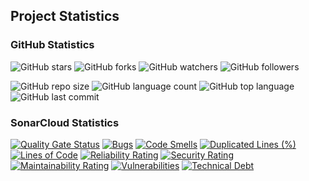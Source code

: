 ## Project Statistics

### GitHub Statistics
![GitHub stars](https://img.shields.io/github/stars/Old-Butt-Gold/Algorithms-and-Data-Structures?logo=github&style=for-the-badge&color=0891b2&labelColor=1c1917 "Stars")
![GitHub forks](https://img.shields.io/github/forks/Old-Butt-Gold/Algorithms-and-Data-Structures?logo=github&style=for-the-badge&color=0891b2&labelColor=1c1917 "Forks")
![GitHub watchers](https://img.shields.io/github/watchers/Old-Butt-Gold/Algorithms-and-Data-Structures?logo=github&style=for-the-badge&color=0891b2&labelColor=1c1917 "Watchers")
![GitHub followers](https://img.shields.io/github/followers/Old-Butt-Gold?logo=github&style=for-the-badge&color=0891b2&labelColor=1c1917 "Followers")

![GitHub repo size](https://img.shields.io/github/repo-size/Old-Butt-Gold/Algorithms-and-Data-Structures?style=plastic)
![GitHub language count](https://img.shields.io/github/languages/count/Old-Butt-Gold/Algorithms-and-Data-Structures?style=plastic)
![GitHub top language](https://img.shields.io/github/languages/top/Old-Butt-Gold/Algorithms-and-Data-Structures?style=plastic)
![GitHub last commit](https://img.shields.io/github/last-commit/Old-Butt-Gold/Algorithms-and-Data-Structures?color=red&style=plastic)

### SonarCloud Statistics
[![Quality Gate Status](https://sonarcloud.io/api/project_badges/measure?project=Old-Butt-Gold_Algorithms-and-Data-Structures&metric=alert_status)](https://sonarcloud.io/summary/new_code?id=Old-Butt-Gold_Algorithms-and-Data-Structures)
[![Bugs](https://sonarcloud.io/api/project_badges/measure?project=Old-Butt-Gold_Algorithms-and-Data-Structures&metric=bugs)](https://sonarcloud.io/summary/new_code?id=Old-Butt-Gold_Algorithms-and-Data-Structures)
[![Code Smells](https://sonarcloud.io/api/project_badges/measure?project=Old-Butt-Gold_Algorithms-and-Data-Structures&metric=code_smells)](https://sonarcloud.io/summary/new_code?id=Old-Butt-Gold_Algorithms-and-Data-Structures)
[![Duplicated Lines (%)](https://sonarcloud.io/api/project_badges/measure?project=Old-Butt-Gold_Algorithms-and-Data-Structures&metric=duplicated_lines_density)](https://sonarcloud.io/summary/new_code?id=Old-Butt-Gold_Algorithms-and-Data-Structures)
[![Lines of Code](https://sonarcloud.io/api/project_badges/measure?project=Old-Butt-Gold_Algorithms-and-Data-Structures&metric=ncloc)](https://sonarcloud.io/summary/new_code?id=Old-Butt-Gold_Algorithms-and-Data-Structures)
[![Reliability Rating](https://sonarcloud.io/api/project_badges/measure?project=Old-Butt-Gold_Algorithms-and-Data-Structures&metric=reliability_rating)](https://sonarcloud.io/summary/new_code?id=Old-Butt-Gold_Algorithms-and-Data-Structures)
[![Security Rating](https://sonarcloud.io/api/project_badges/measure?project=Old-Butt-Gold_Algorithms-and-Data-Structures&metric=security_rating)](https://sonarcloud.io/summary/new_code?id=Old-Butt-Gold_Algorithms-and-Data-Structures)
[![Maintainability Rating](https://sonarcloud.io/api/project_badges/measure?project=Old-Butt-Gold_Algorithms-and-Data-Structures&metric=sqale_rating)](https://sonarcloud.io/summary/new_code?id=Old-Butt-Gold_Algorithms-and-Data-Structures)
[![Vulnerabilities](https://sonarcloud.io/api/project_badges/measure?project=Old-Butt-Gold_Algorithms-and-Data-Structures&metric=vulnerabilities)](https://sonarcloud.io/summary/new_code?id=Old-Butt-Gold_Algorithms-and-Data-Structures)
[![Technical Debt](https://sonarcloud.io/api/project_badges/measure?project=Old-Butt-Gold_Algorithms-and-Data-Structures&metric=sqale_index)](https://sonarcloud.io/summary/new_code?id=Old-Butt-Gold_Algorithms-and-Data-Structures)

